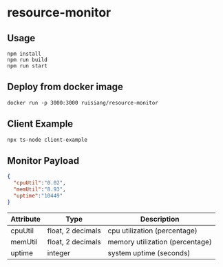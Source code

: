 # resource-monitor

## Usage

```
npm install
npm run build
npm run start
```

## Deploy from docker image

```
docker run -p 3000:3000 ruisiang/resource-monitor
```

## Client Example

```
npx ts-node client-example
```

## Monitor Payload

```JSON
{
  "cpuUtil":"0.02",
  "memUtil":"8.93",
  "uptime":"10449"
}
```

| Attribute | Type              | Description                     |
| --------- | ----------------- | ------------------------------- |
| cpuUtil   | float, 2 decimals | cpu utilization (percentage)    |
| memUtil   | float, 2 decimals | memory utilization (percentage) |
| uptime    | integer           | system uptime (seconds)         |
